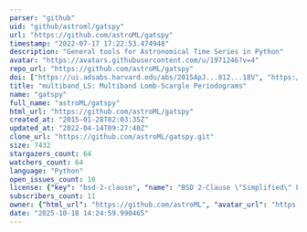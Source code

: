 ```yaml
---
parser: "github"
uid: "github/astroml/gatspy"
url: "https://github.com/astroML/gatspy"
timestamp: "2022-07-17 17:22:53.474948"
description: "General tools for Astronomical Time Series in Python"
avatar: "https://avatars.githubusercontent.com/u/1971246?v=4"
repo_url: "https://github.com/astroML/gatspy"
doi: ["https://ui.adsabs.harvard.edu/abs/2015ApJ...812...18V", "https://ui.adsabs.harvard.edu/abs/2015ascl.soft06004V/abstract"]
title: "multiband_LS: Multiband Lomb-Scargle Periodograms"
name: "gatspy"
full_name: "astroML/gatspy"
html_url: "https://github.com/astroML/gatspy"
created_at: "2015-01-28T02:03:35Z"
updated_at: "2022-04-14T09:27:40Z"
clone_url: "https://github.com/astroML/gatspy.git"
size: 7432
stargazers_count: 64
watchers_count: 64
language: "Python"
open_issues_count: 10
license: {"key": "bsd-2-clause", "name": "BSD 2-Clause \"Simplified\" License", "spdx_id": "BSD-2-Clause", "url": "https://api.github.com/licenses/bsd-2-clause", "node_id": "MDc6TGljZW5zZTQ="}
subscribers_count: 11
owner: {"html_url": "https://github.com/astroML", "avatar_url": "https://avatars.githubusercontent.com/u/1971246?v=4", "login": "astroML", "type": "Organization"}
date: "2025-10-18 14:24:59.990465"
---
```

